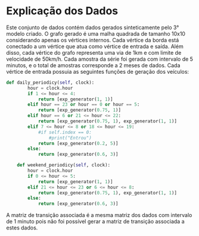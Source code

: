 # Explicação dos Dados

Este conjunto de dados contém dados gerados sinteticamente pelo 3° modelo criado. O grafo gerado é uma malha quadrada de tamanho 10x10 considerando apenas os vértices internos. Cada vértice da borda está conectado a um vértice que atua como vértice de entrada e saída. Além disso, cada vértice do grafo representa uma via de 1km e com limite de velocidade de 50km/h. Cada amostra da série foi gerada com intervalo de 5 minutos, e o total de amostras corresponde a 2 meses de dados. Cada vértice de entrada possuia as seguintes funções de geração dos veículos:

```python
def daily_periodicy(self, clock):
        hour = clock.hour
        if 1 <= hour <= 4:
            return [exp_generator(1, 1)]
        elif hour == 23 or hour == 0 or hour == 5:
            return [exp_generator(0.75, 1)]
        elif hour == 6 or 21 <= hour <= 22:
            return [exp_generator(0.75, 1), exp_generator(1, 1)]
        elif 7 <= hour <= 8 or 18 <= hour <= 19:
            #if self.index == 0:
                #print("Entrou")
            return [exp_generator(0.2, 5)]
        else:
            return [exp_generator(0.6, 3)]

    def weekend_periodicy(self, clock):
        hour = clock.hour
        if 0 <= hour <= 5:
            return [exp_generator(1, 1)]
        elif 21 <= hour <= 23 or 6 <= hour <= 8:
            return [exp_generator(0.75, 1), exp_generator(1, 1)]
        else:
            return [exp_generator(0.6, 3)]
```

A matriz de transição associada é a mesma matriz dos dados com intervalo de 1 minuto pois não foi possível gerar a matriz de transição associada a estes dados.
